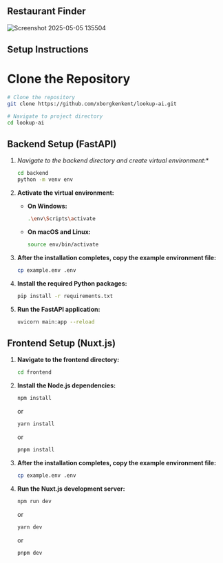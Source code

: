 ## Restaurant Finder

![Screenshot 2025-05-05 135504](https://github.com/user-attachments/assets/5e631fae-8ede-48c6-882f-95ea23c07b27)

## Setup Instructions

# Clone the Repository

```bash
# Clone the repository
git clone https://github.com/xborgkenkent/lookup-ai.git

# Navigate to project directory
cd lookup-ai
```

## Backend Setup (FastAPI)

1.  *Navigate to the backend directory and create virtual environment:**

    ```bash
    cd backend
    python -m venv env
    ```

2.  **Activate the virtual environment:**

    * **On Windows:**

        ```bash
        .\env\Scripts\activate
        ```

    * **On macOS and Linux:**

        ```bash
        source env/bin/activate
        ```
3.  **After the installation completes, copy the example environment file:**

    ```bash
    cp example.env .env
    ```

4.  **Install the required Python packages:**

    ```bash
    pip install -r requirements.txt
    ```

4.  **Run the FastAPI application:**

    ```bash
    uvicorn main:app --reload
    ```
## Frontend Setup (Nuxt.js)

1.  **Navigate to the frontend directory:**

    ```bash
    cd frontend
    ```

2.  **Install the Node.js dependencies:**

    ```bash
    npm install
    ```

    or

    ```bash
    yarn install
    ```

    or

    ```bash
    pnpm install
    ```

3.  **After the installation completes, copy the example environment file:**

    ```bash
    cp example.env .env
    ```

4.  **Run the Nuxt.js development server:**

    ```bash
    npm run dev
    ```

    or

    ```bash
    yarn dev
    ```

    or

    ```bash
    pnpm dev
    ```


